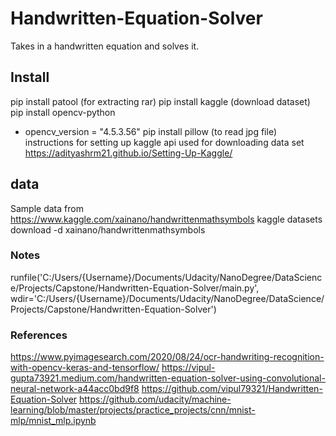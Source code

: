 # Handwritten-Equation-Solver
Takes in a handwritten equation and solves it.

## Install
pip install patool (for extracting rar)
pip install kaggle (download dataset)
pip install opencv-python
 - opencv_version = "4.5.3.56"
pip install pillow (to read jpg file)
instructions for setting up kaggle api used for downloading data set https://adityashrm21.github.io/Setting-Up-Kaggle/

## data
Sample data from https://www.kaggle.com/xainano/handwrittenmathsymbols
kaggle datasets download -d xainano/handwrittenmathsymbols

### Notes
runfile('C:/Users/{Username}/Documents/Udacity/NanoDegree/DataScience/Projects/Capstone/Handwritten-Equation-Solver/main.py', wdir='C:/Users/{Username}/Documents/Udacity/NanoDegree/DataScience/Projects/Capstone/Handwritten-Equation-Solver')

### References
https://www.pyimagesearch.com/2020/08/24/ocr-handwriting-recognition-with-opencv-keras-and-tensorflow/
https://vipul-gupta73921.medium.com/handwritten-equation-solver-using-convolutional-neural-network-a44acc0bd9f8
https://github.com/vipul79321/Handwritten-Equation-Solver
https://github.com/udacity/machine-learning/blob/master/projects/practice_projects/cnn/mnist-mlp/mnist_mlp.ipynb